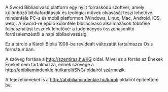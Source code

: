 A Sword Bibliaolvasó platform egy nyílt forráskódú szoftver, amely különböző bibliafordítások és teológiai művek olvasását teszi lehetővé mindenféle PC-s és mobil platformon (Windows, Linux, Mac, Android, iOS, web). A Sword-re épülő különféle bibliaolvasó alkalmazások többféle felhasználást tesznek lehetővé: a tudományos összehasonlító forráselemzéstől a napi bibliaolvasásig.

Ez a tároló a Károli Biblia 1908-ba revideált változatät tartalmazza Osis formátumban.

A szöveg forrása a http://szentiras.hu/KG oldal. Mivel ez a forrás az Énekek Énekét nem tartalmazza, ennek szövege a http://abibliamindenkie.hu/karoli/SNG/ oldalról származik.

A fejezetcímeket is a http://abibiliamindenkie.hu/karoli oldalról építeettem be.
